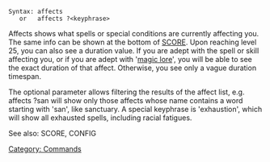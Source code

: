     Syntax: affects
       or   affects ?<keyphrase>

Affects shows what spells or special conditions are currently affecting
you. The same info can be shown at the bottom of
[SCORE](Score "wikilink"). Upon reaching level 25, you can also see a
duration value. If you are adept with the spell or skill affecting you,
or if you are adept with '[magic lore](Magic_Lore "wikilink")', you will
be able to see the exact duration of that affect. Otherwise, you see
only a vague duration timespan.

The optional parameter allows filtering the results of the affect list,
e.g. affects ?san will show only those affects whose name contains a
word starting with 'san', like sanctuary. A special keyphrase is
'exhaustion', which will show all exhausted spells, including racial
fatigues.

See also: SCORE, CONFIG

[Category: Commands](Category:_Commands "wikilink")
